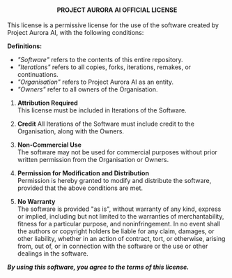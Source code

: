 <h4 align="center">PROJECT AURORA AI OFFICIAL LICENSE</h4>

This license is a permissive license for the use of the software created by Project Aurora AI, with the following conditions:

**Definitions:**
- *"Software"* refers to the contents of this entire repository.
- *"Iterations"* refers to all copies, forks, iterations, remakes, or continuations.
- *"Organisation"* refers to Project Aurora AI as an entity.
- *"Owners"* refer to all owners of the Organisation.

1. **Attribution Required**  
    This license must be included in Iterations of the Software.

2. **Credit**
    All Iterations of the Software must include credit to the Organisation, along with the Owners.

3. **Non-Commercial Use**  
    The software may not be used for commercial purposes without prior written permission from the Organisation or Owners.

4. **Permission for Modification and Distribution**  
    Permission is hereby granted to modify and distribute the software, provided that the above conditions are met.

5. **No Warranty**  
    The software is provided "as is", without warranty of any kind, express or implied, including but not limited to the warranties of merchantability, fitness for a particular purpose, and noninfringement. In no event shall the authors or copyright holders be liable for any claim, damages, or other liability, whether in an action of contract, tort, or otherwise, arising from, out of, or in connection with the software or the use or other dealings in the software.

***By using this software, you agree to the terms of this license.***